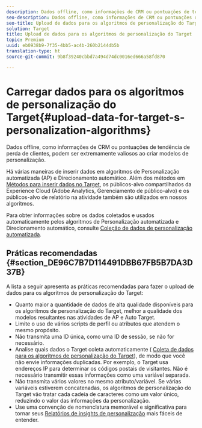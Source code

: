 ```yaml
---
description: Dados offline, como informações de CRM ou pontuações de tendência de perda de clientes, podem ser extremamente valiosos ao criar modelos de personalização.
seo-description: Dados offline, como informações de CRM ou pontuações de tendência de perda de clientes, podem ser extremamente valiosos ao criar modelos de personalização.
seo-title: Upload de dados para os algoritmos de personalização do Target
solution: Target
title: Upload de dados para os algoritmos de personalização do Target
topic: Premium
uuid: eb0938b9-7f35-4bb5-ac4b-260b2144db5b
translation-type: ht
source-git-commit: 9b8f39240cbbd7a494d74dc0016ed666a58fd870

---
```



# Carregar dados para os algoritmos de personalização do Target{#upload-data-for-target-s-personalization-algorithms}

Dados offline, como informações de CRM ou pontuações de tendência de perda de clientes, podem ser extremamente valiosos ao criar modelos de personalização.

Há várias maneiras de inserir dados em algoritmos de Personalização automatizada (AP) e Direcionamento automático. Além dos métodos em [Métodos para inserir dados no Target](../../c-implementing-target/c-considerations-before-you-implement-target/c-methods-to-get-data-into-target/methods-to-get-data-into-target.md#concept_0069C0EFB56C4700BB33F2F35C2B9B17), os públicos-alvo compartilhados da Experience Cloud (Adobe Analytics, Gerenciamento de público-alvo) e os públicos-alvo de relatório na atividade também são utilizados em nossos algoritmos.

Para obter informações sobre os dados coletados e usados automaticamente pelos algoritmos de Personalização automatizada e Direcionamento automático, consulte [Coleção de dados de personalização automatizada](../../c-activities/t-automated-personalization/ap-data.md#reference_255BD3DE7AD04DC9B766E0BC78961058).

## Práticas recomendadas {#section_DE96C7B7D114491DBB67FB5B7DA3D37B}

A lista a seguir apresenta as práticas recomendadas para fazer o upload de dados para os algoritmos de personalização do Target:

* Quanto maior a quantidade de dados de alta qualidade disponíveis para os algoritmos de personalização do Target, melhor a qualidade dos modelos resultantes nas atividades de AP e Auto Target.
* Limite o uso de vários scripts de perfil ou atributos que atendem o mesmo propósito.
* Não transmita uma ID única, como uma ID de sessão, se não for necessário.
* Analise quais dados o Target coleta automaticamente ( [Coleta de dados para os algoritmos de personalização do Target](../../c-activities/t-automated-personalization/ap-data.md#reference_255BD3DE7AD04DC9B766E0BC78961058)), de modo que você não envie informações duplicadas. Por exemplo, o Target usa endereços IP para determinar os códigos postais de visitantes. Não é necessário transmitir essas informações como uma variável separada.
* Não transmita vários valores no mesmo atributo/variável. Se várias variáveis estiverem concatenadas, os algoritmos de personalização do Target vão tratar cada cadeia de caracteres como um valor único, reduzindo o valor das informações da personalização.
* Use uma convenção de nomenclatura memorável e significativa para tornar seus [Relatórios de insights de personalização](../../c-reports/c-personalization-insights-reports/personalization-insights-reports.md#concept_A897070E1EDC403EB84CFB7A6ECAD767) mais fáceis de entender.


